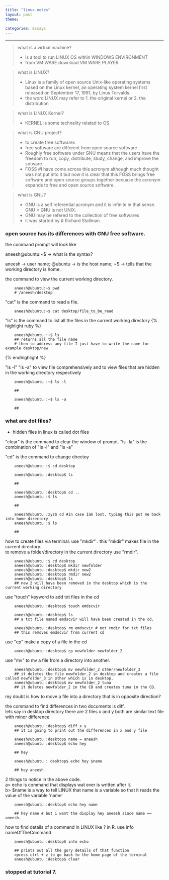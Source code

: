 ```yaml
---
title: "linux notes"
layout: post
theme: 
 
categories: Essays
---
```


---

> what is a virtual machine?  
>
> -   is a tool to run LINUX OS within WINDOWS ENVIRONMENT  
> -   from VM WARE download VM WARE PLAYER  

> what is LINUX?  
>
> -   Linux is a family of open source Unix-like operating systems based on the Linux kernel, an operating system kernel first released on September 17, 1991, by Linus Torvalds.  
> -   the word LINUX may refer to 1. the original kernel or 2. the distribution  

> what is LINUX Kernel?
>
> -   KERNEL is some technality related to OS

> what is GNU project?
>
> -   to create free softwares  
> -   free software are different from open source software
> -   Roughly free software under GNU means that the users have the freedom to run, copy, distribute, study, change, and improve the sotware
> -   FOSS #I have come across this acronym although much thought was not put into it but now it is clear that this FOSS brings free software and open source groups together becuase the acronym expands to free and open source software.

> what is GNU?
>
> -   GNU is a self referential acronym and it is infinite in that sense. GNU = GNU is not UNIX.  
> -   GNU may be refered to the collection of free softwares 
> -   it was started by # Richard Stallman 

### open source has its differences with GNU free software.

the command prompt will look like  

aneesh@ubuntu:~$  -> what is the syntax?  

aneesh -> user name; @ubuntu -> is the host name; ~$ -> tells that the working directory is home.

the command to view the current working directory.  

    	aneesh@ubuntu:~$ pwd  
		# /aneesh/desktop
        

"cat" is the command to read a file.

    	aneesh@ubuntu:~$ cat desktop/file_to_be_read
        

"ls" is the command to list all the files in the current working directory
{% highlight ruby %}


    	aneesh@ubuntu :~$ ls  
		## returns all the file name  
		# then to address any file I just have to write the name for example desktop/new
{% endhighlight %}       

"ls -l" "ls -a" to view file comprehensively and to view files that are hidden in the working directory respectively

    	aneesh@ubuntu :~$ ls -l
        
        ##
        
        aneesh@ubuntu :~$ ls -a
        
        ##

### what are dot files?

-   hidden files in linux is called dot files

"clear" is the command to clear the window of prompt. "ls -la" is the combination of "ls -l" and "ls -a" 

"cd" is the command to change directoy 

    	aneesh@ubuntu :$ cd desktop
        
        aneesh@ubuntu :desktop$ ls
        
        ##
        
        aneesh@ubuntu :desktop$ cd ..
        aneesh@ubuntu :$ ls
        
        ##
        
        aneesh@ubuntu :xyz$ cd #in case Iam lost. typing this put me back into home directory
        aneesh@ubuntu :$ ls
        
        ##
        

how to create files via terminal. use "mkdir" . this "mkdir" makes file in the current directory.  
to remove a folder/directory in the current directory use "rmdir". 

    	aneesh@ubuntu :$ cd desktop
        aneesh@ubuntu :desktop$ mkdir newfolder
        aneesh@ubuntu :desktop$ mkdir new2
        aneesh@ubuntu :desktop$ rmdir new2
        aneesh@ubuntu :desktop$ ls
        ## new 2 will have been removed in the desktop which is the current working directory
        

use "touch" keyword to add txt files in the cd

    	aneesh@ubuntu :desktop$ touch emdscvir
        
        aneesh@ubuntu :desktop$ ls
        ## a txt file named emdscvir will have been created in the cd.
        
        aneesh@ubuntu :desktop$ rm emdscvir # not rmdir for txt files
        ## this removes emdscvir from current cd
        

use "cp" make a copy of a file in the cd

    	aneesh@ubuntu :desktop$ cp newfolder newfolder_2
        

use "mv" to mv a file from a directory into another.  

    	aneesh@ubuntu :desktop$ mv newfolder_2 other/newfolder_3
        ## it deletes the file newfolder_2 in desktop and creates a file called newfolder_3 in other which is in desktop.
        aneesh@ubuntu :desktop$ mv newfolder_2 tuna
        ## it deletes newfolder_2 in the CD and creates tuna in the CD.

my doubt is how to move a file into a directory that is in opposite direction?

the command to find differences in two documents is diff.  
lets say in desktop directory there are 2 files x and y both are similar text file with minor difference

        aneesh@ubuntu :desktop$ diff x y
    	## it is going to print out the differences in x and y file
        
        aneesh@ubuntu :desktop$ name = aneesh
        aneesh@ubuntu :desktop$ echo hey 
        
        ## hey
        
        aneesh@ubuntu : desktop$ echo hey $name
        
        ## hey aneesh
        

2 things to notice in the above code.  
a> echo is command that displays wat ever is written after it.  
b> $name is a way to tell LINUX that name is a variable so that it reads the value of the variable 'name'  

    	aneesh@ubuntu :desktop$ echo hey name
        
        ## hey name # but i want the display hey aneesh since name == aneesh.

how to find details of a command in LINUX like ? in R. use info nameOfTheCommand

    	aneesh@ubuntu :desktop$ info echo
        
        ## prints out all the gory details of that function
        >press ctrl + z to go back to the home page of the terminal
        aneesh@ubuntu :desktop$ clear
        

### stopped at tutorial 7.
